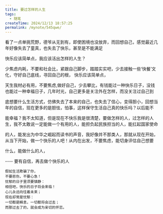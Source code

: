 ```yaml
---
title: 要过怎样的人生
tags:
  - 随笔
createTime: 2024/12/13 18:57:25
permalink: /mynote/545qwe/
---
```


看了一点单挑荒野，德爷从无到有，即使困境也没放弃，而回想自己，感觉最近几年好像失去了童真，也失去了快乐，甚至是不能满足

快乐应该简单点，我应该活出怎样的人生？

少焦虑内耗，不要和社会比，紧跟自己脚步，踏踏实实吧，少去接触一些‘快餐’文化，守好自己底线，寻回自己的根， 快乐应该简单点，

天生我材必有用，不要焦虑,做好自己，少去攀比，有钱能过一种快乐日子，没钱也能过一种幸福日子，几年时光，自己更多是关注外在怎样，而没关注过自己到

底想要什么生活方式，仿佛失去了本来的自己，也失去了信心，变得胆小，回想当年的自信，现在更多的是胆怯，怕事，这样保守生活自己真的快乐吗？以后能不

能幸福？我不太知道，但是现在不快乐我是很清楚，要做怎样的人，过怎样的人生，我不太敢说一定能做一个有用的人，能担负起民族担当的人，能扛起国家使命

的人，能发出为中华之崛起而读书的声音，我好像并不那类人，那就从现在开始，从当下开始，做一个快乐的人吧！从内在出发，不要焦虑，能切身评估自己想要

什么，能做什么的人，

---- 要有自信，再去做个快乐的人

```
假如生活欺骗了你，
不要悲伤，不要心急！
忧郁的日子里须要镇静：
相信吧，快乐的日子将会来临！
心儿永远向往着未来；
现在却常是忧郁：
一切都是瞬息，一切都将会过去；
而那过去了的，就会成为亲切的怀恋。
```

